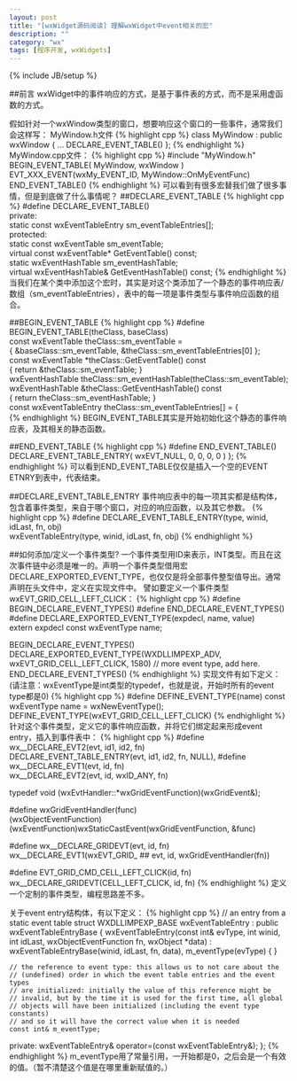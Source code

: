```yaml
---
layout: post
title: "[wxWidget源码阅读] 理解wxWidget中event相关的宏"
description: ""
category: "wx"
tags: [程序开发, wxWidgets]
---
```

{% include JB/setup %}

##前言
wxWidget中的事件响应的方式，是基于事件表的方式，而不是采用虚函数的方式。

假如针对一个wxWindow类型的窗口，想要响应这个窗口的一些事件，通常我们会这样写：
MyWindow.h文件
{% highlight cpp %}
class MyWindow : public wxWindow
{
...
  DECLARE_EVENT_TABLE()
};
{% endhighlight %}
MyWindow.cpp文件：
{% highlight cpp %}
#include "MyWindow.h"
BEGIN_EVENT_TABLE( MyWindow, wxWindow )
   EVT_XXX_EVENT(wxMy_EVENT_ID, MyWindow::OnMyEventFunc)
END_EVENT_TABLE()
{% endhighlight %}
可以看到有很多宏替我们做了很多事情，但是到底做了什么事情呢？
##DECLARE_EVENT_TABLE
{% highlight cpp %}
#define DECLARE_EVENT_TABLE() \
    private: \
        static const wxEventTableEntry sm_eventTableEntries[]; \
    protected: \
        static const wxEventTable        sm_eventTable; \
        virtual const wxEventTable*      GetEventTable() const; \
        static wxEventHashTable          sm_eventHashTable; \
        virtual wxEventHashTable&        GetEventHashTable() const;
{% endhighlight %}
当我们在某个类中添加这个宏时，其实是对这个类添加了一个静态的事件响应表/数组（sm\_eventTableEntries），表中的每一项是事件类型与事件响应函数的组合。

##BEGIN\_EVENT\_TABLE
{% highlight cpp %}
#define BEGIN_EVENT_TABLE(theClass, baseClass) \
    const wxEventTable theClass::sm_eventTable = \
        { &baseClass::sm_eventTable, &theClass::sm_eventTableEntries[0] }; \
    const wxEventTable *theClass::GetEventTable() const \
        { return &theClass::sm_eventTable; } \
    wxEventHashTable theClass::sm_eventHashTable(theClass::sm_eventTable); \
    wxEventHashTable &theClass::GetEventHashTable() const \
        { return theClass::sm_eventHashTable; } \
    const wxEventTableEntry theClass::sm_eventTableEntries[] = { \
{% endhighlight %}
BEGIN\_EVENT\_TABLE其实是开始初始化这个静态的事件响应表，及其相关的静态函数。

##END_EVENT_TABLE
{% highlight cpp %}
#define END_EVENT_TABLE() DECLARE_EVENT_TABLE_ENTRY( wxEVT_NULL, 0, 0, 0, 0 ) };
{% endhighlight %}
可以看到END_EVENT_TABLE仅仅是插入一个空的EVENT ETNRY到表中，代表结束。

##DECLARE_EVENT_TABLE_ENTRY
事件响应表中的每一项其实都是结构体，包含着事件类型，来自于哪个窗口，对应的响应函数，以及其它参数。
{% highlight cpp %}
#define DECLARE_EVENT_TABLE_ENTRY(type, winid, idLast, fn, obj) \
    wxEventTableEntry(type, winid, idLast, fn, obj)
{% endhighlight %}

##如何添加/定义一个事件类型?
一个事件类型用ID来表示，INT类型。而且在这次事件链中必须是唯一的。声明一个事件类型借用宏DECLARE\_EXPORTED_EVENT\_TYPE，也仅仅是将全部事件整型值导出。通常声明在头文件中，定义在实现文件中。
譬如要定义一个事件类型wxEVT\_GRID\_CELL\_LEFT\_CLICK：
{% highlight cpp %}
#define BEGIN_DECLARE_EVENT_TYPES()
#define END_DECLARE_EVENT_TYPES()
#define DECLARE_EXPORTED_EVENT_TYPE(expdecl, name, value) \
    extern expdecl const wxEventType name;

BEGIN_DECLARE_EVENT_TYPES()
    DECLARE_EXPORTED_EVENT_TYPE(WXDLLIMPEXP_ADV, wxEVT_GRID_CELL_LEFT_CLICK, 1580)
    // more event type, add here.
END_DECLARE_EVENT_TYPES()
{% endhighlight %}
实现文件有如下定义：(请注意：wxEventType是int类型的typedef，也就是说，开始时所有的event type都是0)
{% highlight cpp %}
#define DEFINE_EVENT_TYPE(name) const wxEventType name = wxNewEventType();
DEFINE_EVENT_TYPE(wxEVT_GRID_CELL_LEFT_CLICK)
{% endhighlight %}
针对这个事件类型，定义它的事件响应函数，并将它们绑定起来形成event entry，插入到事件表中：
{% highlight cpp %}
#define wx__DECLARE_EVT2(evt, id1, id2, fn) \
    DECLARE_EVENT_TABLE_ENTRY(evt, id1, id2, fn, NULL),
#define wx__DECLARE_EVT1(evt, id, fn) \
    wx__DECLARE_EVT2(evt, id, wxID_ANY, fn)


typedef void (wxEvtHandler::*wxGridEventFunction)(wxGridEvent&);


#define wxGridEventHandler(func) \
    (wxObjectEventFunction)(wxEventFunction)wxStaticCastEvent(wxGridEventFunction, &func)


#define wx__DECLARE_GRIDEVT(evt, id, fn) \
    wx__DECLARE_EVT1(wxEVT_GRID_ ## evt, id, wxGridEventHandler(fn))


#define EVT_GRID_CMD_CELL_LEFT_CLICK(id, fn)     wx__DECLARE_GRIDEVT(CELL_LEFT_CLICK, id, fn)
{% endhighlight %}
定义一个定制的事件类型，编程思路差不多。

关于event entry结构体，有以下定义：
{% highlight cpp %}
// an entry from a static event table
struct WXDLLIMPEXP_BASE wxEventTableEntry : public wxEventTableEntryBase
{
    wxEventTableEntry(const int& evType, int winid, int idLast,
                      wxObjectEventFunction fn, wxObject *data)
        : wxEventTableEntryBase(winid, idLast, fn, data),
        m_eventType(evType)
    { }


    // the reference to event type: this allows us to not care about the
    // (undefined) order in which the event table entries and the event types
    // are initialized: initially the value of this reference might be
    // invalid, but by the time it is used for the first time, all global
    // objects will have been initialized (including the event type constants)
    // and so it will have the correct value when it is needed
    const int& m_eventType;


private:
    wxEventTableEntry& operator=(const wxEventTableEntry&);
};
{% endhighlight %}
m_eventType用了常量引用，一开始都是0，之后会是一个有效的值。（暂不清楚这个值是在哪里重新赋值的。）

